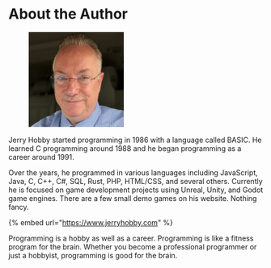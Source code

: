 # About the Author

<figure><img src=".gitbook/assets/IMG_3666 square.png" alt="" width="188"><figcaption></figcaption></figure>

Jerry Hobby started programming in 1986 with a language called BASIC.  He learned C programming around 1988 and he began programming as a career around 1991.

Over the years, he programmed in various languages including JavaScript, Java, C, C++, C#, SQL, Rust, PHP, HTML/CSS, and several others.  Currently he is focused on game development projects using Unreal, Unity, and Godot game engines.  There are a few small demo games on his website.  Nothing fancy.

{% embed url="https://www.jerryhobby.com" %}

Programming is a hobby as well as a career.  Programming is like a fitness program for the brain.  Whether you become a professional programmer or just a hobbyist, programming is good for the brain.
